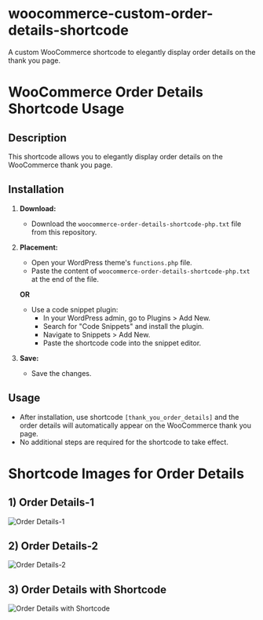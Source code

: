 # woocommerce-custom-order-details-shortcode
A custom WooCommerce shortcode to elegantly display order details on the thank you page.

# WooCommerce Order Details Shortcode Usage

## Description

This shortcode allows you to elegantly display order details on the WooCommerce thank you page.

## Installation

1. **Download:**
   - Download the `woocommerce-order-details-shortcode-php.txt` file from this repository.

2. **Placement:**
   - Open your WordPress theme's `functions.php` file.
   - Paste the content of `woocommerce-order-details-shortcode-php.txt` at the end of the file.

   **OR**

   - Use a code snippet plugin:
     - In your WordPress admin, go to Plugins > Add New.
     - Search for "Code Snippets" and install the plugin.
     - Navigate to Snippets > Add New.
     - Paste the shortcode code into the snippet editor.

3. **Save:**
   - Save the changes.

## Usage

- After installation, use shortcode `[thank_you_order_details]` and the order details will automatically appear on the WooCommerce thank you page.
- No additional steps are required for the shortcode to take effect.

# Shortcode Images for Order Details

## 1) Order Details-1

![Order Details-1](https://vistavibes.in/wp-content/uploads/2023/12/Order-Details-1.png)

## 2) Order Details-2

![Order Details-2](https://vistavibes.in/wp-content/uploads/2023/12/Order-Details-2.png)

## 3) Order Details with Shortcode

![Order Details with Shortcode](https://vistavibes.in/wp-content/uploads/2023/12/Order-Details-3.png)

